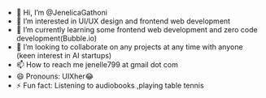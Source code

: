 - 👋 Hi, I’m @JenelicaGathoni
- 👀 I’m interested in UI/UX design and frontend web development
- 🌱 I’m currently learning some frontend web development and zero code development(Bubble.io)
- 💞️ I’m looking to collaborate on any projects at any time with anyone (keen interest in AI startups)
- 📫 How to reach me jenelle799 at gmail dot com
- 😄 Pronouns: UIXher😂
- ⚡ Fun fact: Listening to audiobooks ,playing table tennis 

<!---
JenelicaGathoni/JenelicaGathoni is a ✨ special ✨ repository because its `README.md` (this file) appears on your GitHub profile.
You can click the Preview link to take a look at your changes.
--->
